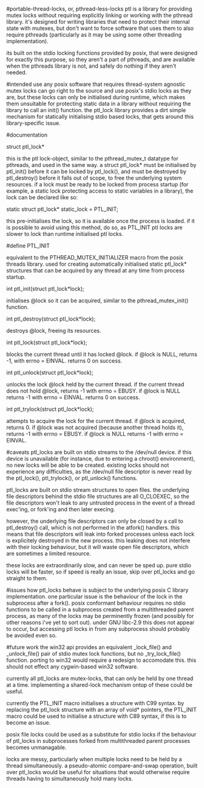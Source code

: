 #portable-thread-locks, or, pthread-less-locks
ptl is a library for providing mutex locks without requiring explicitly linking or working with the pthread library.  it's designed for writing libraries that need to protect their internal state with mutexes, but don't want to force software that uses them to also require pthreads (particularly as it may be using some other threading implementation).

its built on the stdio locking functions provided by posix, that were designed for exactly this purpose, so they aren't a part of pthreads, and are available when the pthreads library is not, and safely do nothing if they aren't needed.


#intended use
any posix software that requires thread-system agnostic mutex locks can go right to the source and use posix's stdio locks as they are, but these locks can only be initialised during runtime, which makes them unsuitable for protecting static data in a library without requiring the library to call an init() function.  the ptl_lock library provides a dirt simple mechanism for statically initialising stdio based locks, that gets around this library-specific issue.


#documentation

 struct ptl_lock*

this is the ptl lock-object, similar to the pthread_mutex_t datatype for pthreads, and used in the same way.  a struct ptl_lock* must be initialised by ptl_init() before it can be locked by ptl_lock(), and must be destroyed by ptl_destroy() before it falls out of scope, to free the underlying system resources.  if a lock must be ready to be locked from process startup (for example, a static lock protecting access to static variables in a library), the lock can be declared like so:

  static struct ptl_lock* static_lock = PTL_INIT;

this pre-initialises the lock, so it is available once the process is loaded.  if it is possible to avoid using this method, do so, as PTL_INIT ptl locks are slower to lock than runtime initialised ptl locks.


 #define PTL_INIT

equivalent to the PTHREAD_MUTEX_INITIALIZER macro from the posix threads library.  used for creating automatically initialised static ptl_lock* structures that can be acquired by any thread at any time from process startup.


 int ptl_init(struct ptl_lock*lock);

initialises @lock so it can be acquired, similar to the pthread_mutex_init() function.


 int ptl_destroy(struct ptl_lock*lock);

destroys @lock, freeing its resources.


 int ptl_lock(struct ptl_lock*lock);

blocks the current thread until it has locked @lock.  if @lock is NULL, returns -1, with errno = EINVAL.  returns 0 on success.


 int ptl_unlock(struct ptl_lock*lock);

unlocks the lock @lock held by the current thread.  if the current thread does not hold @lock, returns -1 with errno = EBUSY.  if @lock is NULL returns -1 with errno = EINVAL.  returns 0 on success.


 int ptl_trylock(struct ptl_lock*lock);

attempts to acquire the lock for the current thread.  if @lock is acquired, returns 0.  if @lock was not acquired (because another thread holds it), returns -1 with errno = EBUSY.  if @lock is NULL returns -1 with errno = EINVAL.


#caveats
ptl_locks are built on stdio streams to the /dev/null device.  if this device is unavailable (for instance, due to entering a chroot() environment), no new locks will be able to be created.  existing locks should not experience any difficulties, as the /dev/null file descriptor is never read by the ptl_lock(), ptl_trylock(), or ptl_unlock() functions.

ptl_locks are built on stdio stream structures to open files.  the underlying file descriptors behind the stdio file structures are all O_CLOEXEC, so the file descriptors won't leak to any untrusted process in the event of a thread exec'ing, or fork'ing and then later execing.

however, the underlying file descriptors can only be closed by a call to ptl_destroy() call, which is not performed in the atfork() handlers.  this means that file descriptors will leak into forked processes unless each lock is explicitely destroyed in the new process.  this leaking does not interfere with their locking behaviour, but it will waste open file descriptors, which are sometimes a limited resource. 

these locks are extraordinarily slow, and can never be sped up.  pure stdio locks will be faster, so if speed is really an issue, skip over ptl_locks and go straight to them.


#issues 
how ptl_locks behave is subject to the underlying posix C library implementation.  one particular issue is the behaviour of the lock in the subprocess after a fork().  posix conformant behaviour requires no stdio functions to be called in a subprocess created from a multithreaded parent process, as many of the locks may be perminently frozen (and possibly for other reasons i've yet to sort out).  under GNU libc-2.9 this does not appear to occur, but accessing ptl locks in from any subprocess should probably be avoided even so. 


#future work
the win32 api provides an equivalent _lock_file() and _unlock_file() pair of stdio mutex lock functions, but no _try_lock_file() function.  porting to win32 would require a redesign to accomodate this.  this should not effect any cygwin-based win32 software.

currently all ptl_locks are mutex-locks, that can only be held by one thread at a time.  implementing a shared-lock mechanism ontop of these could be useful.

currently the PTL_INIT macro initialises a structure with C99 syntax.  by replacing the ptl_lock structure with an array of void* pointers, the PTL_INIT macro could be used to initialise a structure with C89 syntax, if this is to become an issue.

posix file locks could be used as a substitute for stdio locks if the behaviour of ptl_locks in subprocesses forked from multithreaded parent processes becomes unmanagable.

locks are messy, particularly when multiple locks need to be held by a thread simultaneously.  a pseudo-atomic compare-and-swap operation, built over ptl_locks would be useful for situations that would otherwise require threads having to simultaneously hold many locks. 

